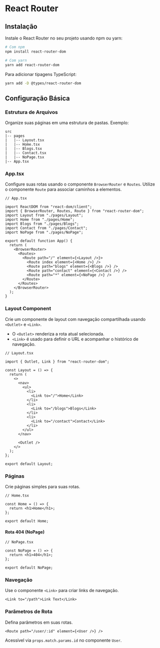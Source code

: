 # React Router

## Instalação

Instale o React Router no seu projeto usando npm ou yarn:

```bash
# Com npm
npm install react-router-dom

# Com yarn
yarn add react-router-dom
```

Para adicionar tipagens TypeScript:

```bash
yarn add -D @types/react-router-dom
```

## Configuração Básica

### Estrutura de Arquivos

Organize suas páginas em uma estrutura de pastas. Exemplo:

```
src
|-- pages
|   |-- Layout.tsx
|   |-- Home.tsx
|   |-- Blogs.tsx
|   |-- Contact.tsx
|   |-- NoPage.tsx
|-- App.tsx
```

### App.tsx

Configure suas rotas usando o componente `BrowserRouter` e `Routes`. Utilize o componente `Route` para associar caminhos a elementos.

```tsx
// App.tsx

import ReactDOM from "react-dom/client";
import { BrowserRouter, Routes, Route } from "react-router-dom";
import Layout from "./pages/Layout";
import Home from "./pages/Home";
import Blogs from "./pages/Blogs";
import Contact from "./pages/Contact";
import NoPage from "./pages/NoPage";

export default function App() {
  return (
    <BrowserRouter>
      <Routes>
        <Route path="/" element={<Layout />}>
          <Route index element={<Home />} />
          <Route path="blogs" element={<Blogs />} />
          <Route path="contact" element={<Contact />} />
          <Route path="*" element={<NoPage />} />
        </Route>
      </Routes>
    </BrowserRouter>
  );
}
```

### Layout Component

Crie um componente de layout com navegação compartilhada usando `<Outlet>` e `<Link>`.

- O `<Outlet>` renderiza a rota atual selecionada.
- `<Link>` é usado para definir o URL e acompanhar o histórico de navegação.

```tsx
// Layout.tsx

import { Outlet, Link } from "react-router-dom";

const Layout = () => {
  return (
    <>
      <nav>
        <ul>
          <li>
            <Link to="/">Home</Link>
          </li>
          <li>
            <Link to="/blogs">Blogs</Link>
          </li>
          <li>
            <Link to="/contact">Contact</Link>
          </li>
        </ul>
      </nav>

      <Outlet />
    </>
  );
};

export default Layout;
```

### Páginas

Crie páginas simples para suas rotas.

```tsx
// Home.tsx

const Home = () => {
  return <h1>Home</h1>;
};

export default Home;
```

#### Rota 404 (NoPage)

```tsx
// NoPage.tsx

const NoPage = () => {
  return <h1>404</h1>;
};

export default NoPage;
```

### Navegação

Use o componente `<Link>` para criar links de navegação.

```tsx
<Link to="/path">Link Text</Link>
```

### Parâmetros de Rota

Defina parâmetros em suas rotas.

```tsx
<Route path="/user/:id" element={<User />} />
```

Acessível via `props.match.params.id` no componente `User`.